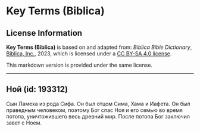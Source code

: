 # Key Terms (Biblica)

## License Information

**Key Terms (Biblica)** is based on and adapted from: _Biblica Bible Dictionary_, [Biblica, Inc.](https://www.biblica.com/), 2023, which is licensed under a [CC BY-SA 4.0 license](https://creativecommons.org/licenses/by-sa/4.0/legalcode.en).

This markdown version is provided under the same license.



--------------------------------

## Ной (id: 193312)

Сын Ламеха из рода Сифа. Он был отцом Сима, Хама и Иафета. Он был праведным человеком, поэтому Бог спас Ноя и его семью во время потопа, уничтожившего весь древний мир. После потопа Бог заключил завет с Ноем.


